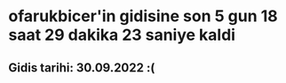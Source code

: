 # ofarukbicer'in gidisine son 5 gun 18 saat 29 dakika 23 saniye kaldi

## Gidis tarihi: 30.09.2022 :(